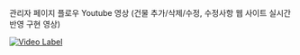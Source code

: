 관리자 페이지 플로우 Youtube 영상 (건물 추가/삭제/수정, 수정사항 웹 사이트 실시간 반영 구현 영상)

[![Video Label](http://img.youtube.com/vi/KsyVP3jeiKo/0.jpg)](https://youtu.be/KsyVP3jeiKo)

